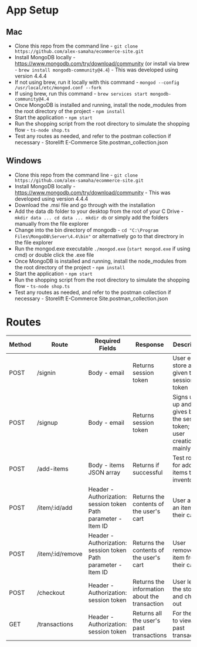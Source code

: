 # App Setup
## Mac
* Clone this repo from the command line - `git clone https://github.com/alex-samaha/ecommerce-site.git`
* Install MongoDB locally - https://www.mongodb.com/try/download/community (or install via brew - `brew install mongodb-community@4.4`) - This was developed using version 4.4.4
* If not using brew, run it locally with this command - `mongod --config /usr/local/etc/mongod.conf --fork`
* If using brew, run this command - `brew services start mongodb-community@4.4`
* Once MongoDB is installed and running, install the node_modules from the root directory of the project - `npm install`
* Start the application - `npm start`
* Run the shopping script from the root directory to simulate the shopping flow - `ts-node shop.ts`
* Test any routes as needed, and refer to the postman collection if necessary - Storelift E-Commerce Site.postman_collection.json
## Windows
* Clone this repo from the command line - `git clone https://github.com/alex-samaha/ecommerce-site.git`
* Install MongoDB locally - https://www.mongodb.com/try/download/community - This was developed using version 4.4.4
* Download the .msi file and go through with the installation
* Add the data db folder to your desktop from the root of your C Drive - `mkdir data ... cd data ... mkdir db` or simply add the folders manually from the file explorer
* Change into the bin directory of mongodb - `cd "C:\Program Files\MongoDB\Server\4.4\bin"` or alternatively go to that directrory in the file explorer
* Run the mongod.exe executable `./mongod.exe` (`start mongod.exe` if using cmd) or double click the .exe file
* Once MongoDB is installed and running, install the node_modules from the root directory of the project - `npm install`
* Start the application - `npm start`
* Run the shopping script from the root directory to simulate the shopping flow - `ts-node shop.ts`
* Test any routes as needed, and refer to the postman collection if necessary - Storelift E-Commerce Site.postman_collection.json


# Routes
| Method | Route            | Required Fields                                                | Response                                      | Description                                                              |
|--------|------------------|----------------------------------------------------------------|-----------------------------------------------|--------------------------------------------------------------------------|
| POST   | /signin          | Body - email                                                   | Returns session token                         | User enters store and is given the session token                         |
| POST   | /signup          | Body - email                                                   | Returns session token                         | Signs user up and gives back the session token; for user creation mainly |
| POST   | /add-items       | Body - items JSON array                                        | Returns if successful                         | Test route for adding items to the inventory                             |
| POST   | /item/:id/add    | Header - Authorization: session token Path parameter - Item ID | Returns the contents of the user's cart       | User adds an item to their cart                                          |
| POST   | /item/:id/remove | Header - Authorization: session token Path parameter - Item ID | Returns the contents of the user's cart       | User removes an item from their cart                                     |
| POST   | /checkout        | Header - Authorization: session token                          | Returns the information about the transaction | User leaves the store and checks out                                     |
| GET    | /transactions    | Header - Authorization: session token                          | Returns all the user's past transactions      | For the user to view their past transactions                             |
